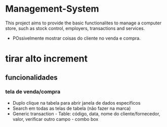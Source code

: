 # Management-System

This project aims to provide the basic functionalites to manage a computer store, such as stock control, employers, transactions and services.
 
 - POssivelmente mostrar coisas do cliente no venda e compra.

# tirar alto increment

## funcionalidades

### tela de venda/compra

 - Duplo clique na tabela para abrir janela de dados específicos
 - Search em todas as telas de tabela (não fazer na marca)
 - Generic transaction - Table: código, data, nome do cliente/fornecedor, valor, verificar outro campo - combo box